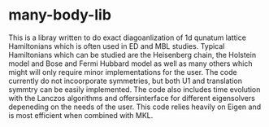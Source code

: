 # many-body-lib
This is a libray written to do exact diagoanlization of 1d qunatum lattice Hamiltonians which is often used in ED and MBL studies. Typical Hamiltonians which can be studied are the Heisenberg chain, the Holstein model and Bose and Fermi Hubbard model as well as many others which might will only require minor implementations for the user. The code currently do not incoorporate symmetries, but both U1 and translation symmtry can be easily implemented. The code also includes time evolution with the Lanczos algorithms and offersinterface for different eigensolvers depeneding on the needs of the user. 
This code relies heavily on Eigen and is most efficient when combined with MKL. 

 
